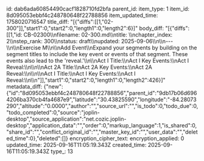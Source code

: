 id: dab6ada60854490cacf1828710fd2bfa
parent_id: 
item_type: 1
item_id: 8d095053ebbf4c248780648f22788856
item_updated_time: 1758020716547
title_diff: "[{\"diffs\":[[1,\"02-300\"]],\"start1\":0,\"start2\":0,\"length1\":0,\"length2\":6}]"
body_diff: "[{\"diffs\":[[1,\"id: CB-02300\\\nfilename: 02-300.md\\\ntitle: \\\nchapter_index: 2\\\nstep_rank: 300\\\nstatus: draft\\\nupdated: 2025-09-06\\\n\\\n---\\\n\\\nExercise M\\\n\\\nAdd Event\\\nExpand your segments by building on the segment titles to include the key event or events of that segment. These events also lead to the 'reveal.'\\\n\\\nAct I Title:\\\nAct I Key Events:\\\nAct I Reveal:\\\n\\\n\\\nAct 2A Title:\\\nAct 2A Key Events:\\\nAct 2A Reveal:\\\n\\\n\\\nAct I Title:\\\nAct I Key Events:\\\nAct I Reveal:\\\n\\\n\"]],\"start1\":0,\"start2\":0,\"length1\":0,\"length2\":426}]"
metadata_diff: {"new":{"id":"8d095053ebbf4c248780648f22788856","parent_id":"9db17b06d6964206ba370cb4fa4687e9","latitude":"30.43825590","longitude":"-84.28073290","altitude":"0.0000","author":"","source_url":"","is_todo":0,"todo_due":0,"todo_completed":0,"source":"joplin-desktop","source_application":"net.cozic.joplin-desktop","application_data":"","order":0,"markup_language":1,"is_shared":0,"share_id":"","conflict_original_id":"","master_key_id":"","user_data":"","deleted_time":0},"deleted":[]}
encryption_cipher_text: 
encryption_applied: 0
updated_time: 2025-09-16T11:05:19.343Z
created_time: 2025-09-16T11:05:19.343Z
type_: 13